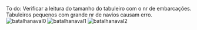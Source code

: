 To do: Verificar a leitura do tamanho do tabuleiro com o nr de embarcações. Tabuleiros pequenos com grande nr de navios causam erro.![batalhanaval0](https://user-images.githubusercontent.com/72109811/176806845-2f5c99b7-e88f-4f3d-ae69-40a6069c5355.jpg)
![batalhanaval1](https://user-images.githubusercontent.com/72109811/176806848-9520de6e-aee3-4284-926a-dca49dc59f87.jpg)
![batalhanaval2](https://user-images.githubusercontent.com/72109811/176806849-7f5ac871-c506-49c1-a63b-73ee4018a64e.jpg)
